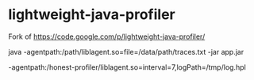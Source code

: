 lightweight-java-profiler
=========================

Fork of https://code.google.com/p/lightweight-java-profiler/


java -agentpath:/path/liblagent.so=file=/data/path/traces.txt -jar app.jar

-agentpath:/honest-profiler/liblagent.so=interval=7,logPath=/tmp/log.hpl
